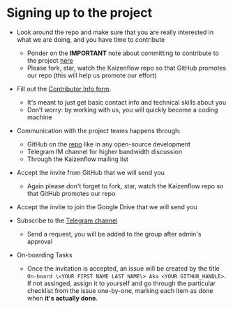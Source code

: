 # Signing up to the project

- Look around the repo and make sure that you are really interested in what we
  are doing, and you have time to contribute
  - Ponder on the **IMPORTANT** note about committing to contribute to the
    project [here](/README.md#commitment-to-Contribute)
  - Please fork, star, watch the Kaizenflow repo so that GitHub promotes our repo
    (this will help us promote our effort)

- Fill out the
  [Contributor Info form](https://docs.google.com/forms/d/e/1FAIpQLSf6IogJch1YUMSc_GfRcMIltGEEZ1xTotbRVkwZzWT7eBz_jA/viewform?usp=sf_link).
  - It's meant to just get basic contact info and technical skills about you
  - Don’t worry: by working with us, you will quickly become a coding machine

- Communication with the project teams happens through:
  - GitHub on the [repo](https://github.com/kaizen-ai/kaizenflow) like in any
    open-source development
  - Telegram IM channel for higher bandwidth discussion
  - Through the Kaizenflow mailing list

- Accept the invite from GitHub that we will send you
  - Again please don't forget to fork, star, watch the Kaizenflow repo so that
    GitHub promotes our repo

- Accept the invite to join the Google Drive that we will send you

- Subscribe to the [Telegram channel](https://t.me/+y5dd1qlDqGRjMjMx)
  - Send a request, you will be added to the group after admin's approval

- On-boarding Tasks
  - Once the invitation is accepted, an issue will be created by the title
    `On-board \<YOUR FIRST NAME LAST NAME\> Aka <YOUR GITHUB_HANDLE>`. If not
    assinged, assign it to yourself and go through the particular checklist from
    the issue one-by-one, marking each item as done when **it's actually done**.
